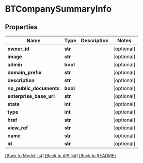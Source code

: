 # BTCompanySummaryInfo

## Properties
Name | Type | Description | Notes
------------ | ------------- | ------------- | -------------
**owner_id** | **str** |  | [optional] 
**image** | **str** |  | [optional] 
**admin** | **bool** |  | [optional] 
**domain_prefix** | **str** |  | [optional] 
**description** | **str** |  | [optional] 
**no_public_documents** | **bool** |  | [optional] 
**enterprise_base_url** | **str** |  | [optional] 
**state** | **int** |  | [optional] 
**type** | **int** |  | [optional] 
**href** | **str** |  | [optional] 
**view_ref** | **str** |  | [optional] 
**name** | **str** |  | [optional] 
**id** | **str** |  | [optional] 

[[Back to Model list]](../README.md#documentation-for-models) [[Back to API list]](../README.md#documentation-for-api-endpoints) [[Back to README]](../README.md)


